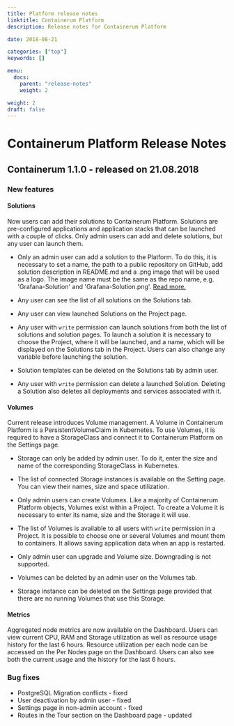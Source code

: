 ```yaml
---
title: Platform release notes
linktitle: Containerum Platform
description: Release notes for Containerum Platform

date: 2018-08-21

categories: ["top"]
keywords: []

menu:
  docs:
    parent: "release-notes"
    weight: 2

weight: 2
draft: false
---
```



# Containerum Platform Release Notes  

## Containerum 1.1.0 - released on 21.08.2018  

### New features

#### Solutions

Now users can add their solutions to Containerum Platform. Solutions are pre-configured applications and application stacks that can be launched with a couple of clicks. Only admin users can add and delete solutions, but any user can launch them.

- Only an admin user can add a solution to the Platform. To do this, it is necessary to set a name, the path to a public repository on GitHub, add solution description in README.md and a .png image that will be used as a logo. The image name must be the same as the repo name, e.g. 'Grafana-Solution' and 'Grafana-Solution.png'. [Read more.](/manuals/solution)  

- Any user can see the list of all solutions on the Solutions tab.   

- Any user can view launched Solutions on the Project page.  

- Any user with `write` permission can launch solutions from both the list of solutions and solution pages. To launch a solution it is necessary to choose the Project, where it will be launched, and a name, which will be displayed on the Solutions tab in the Project. Users can also change any variable before launching the solution.  

- Solution templates can be deleted on the Solutions tab by admin user.  

- Any user with `write` permission can delete a launched Solution. Deleting a Solution also deletes all deployments and services associated with it.

#### Volumes

Current release introduces Volume management. A Volume in Containerum Platform is a PersistentVolumeClaim in Kubernetes. To use Volumes, it is required to have a StorageClass and connect it to Containerum Platform on the Settings page.  

- Storage can only be added by admin user. To do it, enter the size and name of the corresponding StorageClass in Kubernetes.  

- The list of connected Storage instances is available on the Setting page. You can view their names, size and space utilization.  

- Only admin users can create Volumes. Like a majority of Containerum Platform objects, Volumes exist within a Project. To create a Volume it is necessary to enter its name, size and the Storage it will use.  

- The list of Volumes is available to all users with `write` permission in a Project. It is possible to choose one or several Volumes and mount them to containers. It allows saving application data when an app is restarted.  

- Only admin user can upgrade and Volume size. Downgrading is not supported.  

- Volumes can be deleted by an admin user on the Volumes tab.  

- Storage instance can be deleted on the Settings page provided that there are no running Volumes that use this Storage.

#### Metrics

Aggregated node metrics are now available on the Dashboard. Users can view current CPU, RAM and Storage utilization as well as resource usage history for the last 6 hours. Resource utilization per each node can be accessed on the Per Nodes page on the Dashboard. Users can also see both the current usage and the history for the last 6 hours.

### Bug fixes

- PostgreSQL Migration conflicts - fixed
- User deactivation by admin user - fixed
- Settings page in non-admin account - fixed
- Routes in the Tour section on the Dashboard page - updated
